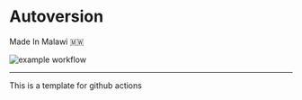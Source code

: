 # Autoversion
Made In Malawi  🇲🇼

![example workflow](https://github.com/mitch1009/actions-template/actions/workflows/main.yml/badge.svg)

___ 

This is a template for github actions

